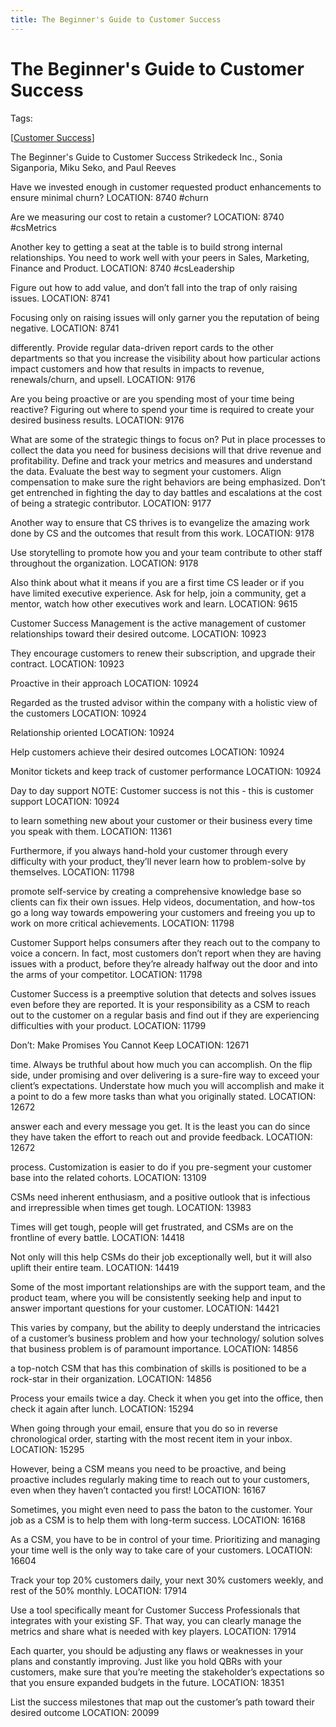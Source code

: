 ```yaml
---
title: The Beginner's Guide to Customer Success
---
```


# The Beginner's Guide to Customer Success

Tags:

[[Customer Success]]



The Beginner's Guide to Customer Success
Strikedeck Inc., Sonia  Siganporia, Miku  Seko, and Paul  Reeves

Have we invested enough in customer requested product enhancements to ensure minimal churn? LOCATION: 8740 #churn

Are we measuring our cost to retain a customer? LOCATION: 8740 #csMetrics

Another key to getting a seat at the table is to build strong internal relationships. You need to work well with your peers in Sales, Marketing, Finance and Product. LOCATION: 8740 #csLeadership

Figure out how to add value, and don’t fall into the trap of only raising issues.
LOCATION: 8741

Focusing only on raising issues will only garner you the reputation of being negative.
LOCATION: 8741

differently. Provide regular data-driven report cards to the other departments so that you increase the visibility about how particular actions impact customers and how that results in impacts to revenue, renewals/churn, and upsell.
LOCATION: 9176

Are you being proactive or are you spending most of your time being reactive? Figuring out where to spend your time is required to create your desired business results.
LOCATION: 9176

What are some of the strategic things to focus on? Put in place processes to collect the data you need for business decisions will that drive revenue and profitability. Define and track your metrics and measures and understand the data. Evaluate the best way to segment your customers. Align compensation to make sure the right behaviors are being emphasized. Don’t get entrenched in fighting the day to day battles and escalations at the cost of being a strategic contributor.
LOCATION: 9177

Another way to ensure that CS thrives is to evangelize the amazing work done by CS and the outcomes that result from this work.
LOCATION: 9178

Use storytelling to promote how you and your team contribute to other staff throughout the organization.
LOCATION: 9178

Also think about what it means if you are a first time CS leader or if you have limited executive experience. Ask for help, join a community, get a mentor, watch how other executives work and learn.
LOCATION: 9615

Customer Success Management is the active management of customer relationships toward their desired outcome.
LOCATION: 10923

They encourage customers to renew their subscription, and upgrade their contract.
LOCATION: 10923

Proactive in their approach
LOCATION: 10924

Regarded as the trusted advisor within the company with a holistic view of the customers
LOCATION: 10924

Relationship oriented
LOCATION: 10924

Help customers achieve their desired outcomes
LOCATION: 10924

Monitor tickets and keep track of customer performance
LOCATION: 10924

Day to day support
NOTE: Customer success is not this - this is customer support
LOCATION: 10924

to learn something new about your customer or their business every time you speak with them.
LOCATION: 11361

Furthermore, if you always hand-hold your customer through every difficulty with your product, they’ll never learn how to problem-solve by themselves.
LOCATION: 11798

promote self-service by creating a comprehensive knowledge base so clients can fix their own issues. Help videos, documentation, and how-tos go a long way towards empowering your customers and freeing you up to work on more critical achievements.
LOCATION: 11798

Customer Support helps consumers after they reach out to the company to voice a concern. In fact, most customers don’t report when they are having issues with a product, before they’re already halfway out the door and into the arms of your competitor.
LOCATION: 11798

Customer Success is a preemptive solution that detects and solves issues even before they are reported. It is your responsibility as a CSM to reach out to the customer on a regular basis and find out if they are experiencing difficulties with your product.
LOCATION: 11799

Don’t: Make Promises You Cannot Keep
LOCATION: 12671

time. Always be truthful about how much you can accomplish. On the flip side, under promising and over delivering is a sure-fire way to exceed your client’s expectations. Understate how much you will accomplish and make it a point to do a few more tasks than what you originally stated.
LOCATION: 12672

answer each and every message you get. It is the least you can do since they have taken the effort to reach out and provide feedback.
LOCATION: 12672

process. Customization is easier to do if you pre-segment your customer base into the related cohorts.
LOCATION: 13109

CSMs need inherent enthusiasm, and a positive outlook that is infectious and irrepressible when times get tough.
LOCATION: 13983

Times will get tough, people will get frustrated, and CSMs are on the frontline of every battle.
LOCATION: 14418

Not only will this help CSMs do their job exceptionally well, but it will also uplift their entire team.
LOCATION: 14419

Some of the most important relationships are with the support team, and the product team, where you will be consistently seeking help and input to answer important questions for your customer.
LOCATION: 14421

This varies by company, but the ability to deeply understand the intricacies of a customer’s business problem and how your technology/ solution solves that business problem is of paramount importance.
LOCATION: 14856

a top-notch CSM that has this combination of skills is positioned to be a rock-star in their organization.
LOCATION: 14856

Process your emails twice a day. Check it when you get into the office, then check it again after lunch.
LOCATION: 15294

When going through your email, ensure that you do so in reverse chronological order, starting with the most recent item in your inbox.
LOCATION: 15295

However, being a CSM means you need to be proactive, and being proactive includes regularly making time to reach out to your customers, even when they haven’t contacted you first!
LOCATION: 16167

Sometimes, you might even need to pass the baton to the customer. Your job as a CSM is to help them with long-term success.
LOCATION: 16168

As a CSM, you have to be in control of your time. Prioritizing and managing your time well is the only way to take care of your customers.
LOCATION: 16604

Track your top 20% customers daily, your next 30% customers weekly, and rest of the 50% monthly.
LOCATION: 17914

Use a tool specifically meant for Customer Success Professionals that integrates with your existing SF. That way, you can clearly manage the metrics and share what is needed with key players.
LOCATION: 17914

Each quarter, you should be adjusting any flaws or weaknesses in your plans and constantly improving. Just like you hold QBRs with your customers, make sure that you’re meeting the stakeholder’s expectations so that you ensure expanded budgets in the future.
LOCATION: 18351

List the success milestones that map out the customer’s path toward their desired outcome
LOCATION: 20099

[//begin]: # "Autogenerated link references for markdown compatibility"
[Customer Success]: customer-success "Customer Success"
[//end]: # "Autogenerated link references"